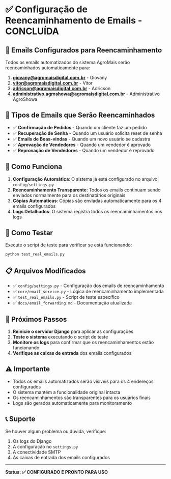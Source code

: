 # ✅ Configuração de Reencaminhamento de Emails - CONCLUÍDA

## 📧 Emails Configurados para Reencaminhamento

Todos os emails automatizados do sistema AgroMais serão reencaminhados automaticamente para:

1. **giovany@agromaisdigital.com.br** - Giovany
2. **vitor@agromaisdigital.com.br** - Vitor  
3. **adricson@agromaisdigital.com.br** - Adricson
4. **administrativo.agroshowa@agromaisdigital.com.br** - Administrativo AgroShowa

## 🎯 Tipos de Emails que Serão Reencaminhados

- ✅ **Confirmação de Pedidos** - Quando um cliente faz um pedido
- ✅ **Recuperação de Senha** - Quando um usuário solicita reset de senha
- ✅ **Emails de Boas-vindas** - Quando um novo usuário se cadastra
- ✅ **Aprovação de Vendedores** - Quando um vendedor é aprovado
- ✅ **Reprovação de Vendedores** - Quando um vendedor é reprovado

## 🚀 Como Funciona

1. **Configuração Automática**: O sistema já está configurado no arquivo `config/settings.py`
2. **Reencaminhamento Transparente**: Todos os emails continuam sendo enviados normalmente para os destinatários originais
3. **Cópias Automáticas**: Cópias são enviadas automaticamente para os 4 emails configurados
4. **Logs Detalhados**: O sistema registra todos os reencaminhamentos nos logs

## 🧪 Como Testar

Execute o script de teste para verificar se está funcionando:

```bash
python test_real_emails.py
```

## 📋 Arquivos Modificados

- ✅ `config/settings.py` - Configuração dos emails de reencaminhamento
- ✅ `core/email_service.py` - Lógica de reencaminhamento implementada
- ✅ `test_real_emails.py` - Script de teste específico
- ✅ `docs/email_forwarding.md` - Documentação atualizada

## 🔧 Próximos Passos

1. **Reinicie o servidor Django** para aplicar as configurações
2. **Teste o sistema** executando o script de teste
3. **Monitore os logs** para confirmar que os reencaminhamentos estão funcionando
4. **Verifique as caixas de entrada** dos emails configurados

## ⚠️ Importante

- Todos os emails automatizados serão visíveis para os 4 endereços configurados
- O sistema mantém a funcionalidade original intacta
- Os reencaminhamentos são transparentes para os usuários finais
- Logs são gerados automaticamente para monitoramento

## 📞 Suporte

Se houver algum problema ou dúvida, verifique:
1. Os logs do Django
2. A configuração no `settings.py`
3. A conectividade SMTP
4. As caixas de entrada dos emails configurados

---

**Status: ✅ CONFIGURADO E PRONTO PARA USO** 